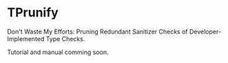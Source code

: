 # TPrunify
Don't Waste My Efforts: Pruning Redundant Sanitizer Checks of Developer-Implemented Type Checks.

Tutorial and manual comming soon.
